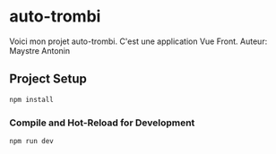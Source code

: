 # auto-trombi

Voici mon projet auto-trombi. C'est une application Vue Front. Auteur: Maystre Antonin

## Project Setup

```sh
npm install
```

### Compile and Hot-Reload for Development

```sh
npm run dev
```